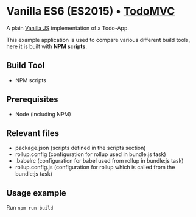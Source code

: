 # Vanilla ES6 (ES2015) • [TodoMVC](http://todomvc.com)

A plain [Vanilla JS](http://todomvc.com/examples/vanillajs/) implementation of a Todo-App.

This example application is used to compare various different build tools, here it is built with **NPM scripts**.

## Build Tool
* NPM scripts

## Prerequisites
* Node (including NPM)

## Relevant files
* package.json (scripts defined in the scripts section)
* rollup.config (configuration for rollup used in bundle:js task)
* .babelrc (configuration for babel used from rollup in bundle:js task)
* rollup.config.js (configuration for rollup which is called from the bundle:js task)

## Usage example
Run `npm run build`

